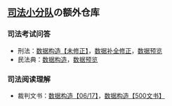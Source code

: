 ## [司法小分队](https://github.com/Charlie-XIAO/Law_Prompt)の额外仓库

### 司法考试问答

- 刑法：[数据构造【未修正】](https://charlie-xiao.github.io/Law_Prompt_Data/storage/FD-flwd-xf-1.html)，[数据补全修正](https://charlie-xiao.github.io/Law_Prompt_Data/storage/FD-flwd-xf-2.html)，[数据预览](https://charlie-xiao.github.io/Law_Prompt_Data/storage/FD-flwd-xf.txt)
- 民法典：[数据构造](https://charlie-xiao.github.io/Law_Prompt_Data/storage/FD-flwd-mf.html)，[数据预览](https://charlie-xiao.github.io/Law_Prompt_Data/storage/FD-flwd-mf.txt)

### 司法阅读理解

- 裁判文书：[数据构造【06/17】](https://charlie-xiao.github.io/Law_Prompt_Data/storage/FD-ydlj-d0617.html)，[数据构造【500文书】](https://charlie-xiao.github.io/Law_Prompt_Data/storage/FD-ydlj-500.html)
